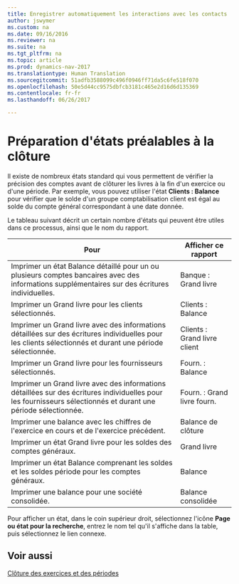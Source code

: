 ```yaml
---
title: Enregistrer automatiquement les interactions avec les contacts
author: jswymer
ms.custom: na
ms.date: 09/16/2016
ms.reviewer: na
ms.suite: na
ms.tgt_pltfrm: na
ms.topic: article
ms.prod: dynamics-nav-2017
ms.translationtype: Human Translation
ms.sourcegitcommit: 51adfb3588099c496f0946ff71da5c6fe518f070
ms.openlocfilehash: 50e5d44cc9575dbfcb3181c465e2d16d6d135369
ms.contentlocale: fr-fr
ms.lasthandoff: 06/26/2017

---
```

# <a name="prepare-pre-closing-reports"></a>Préparation d'états préalables à la clôture
Il existe de nombreux états standard qui vous permettent de vérifier la précision des comptes avant de clôturer les livres à la fin d'un exercice ou d'une période. Par exemple, vous pouvez utiliser l'état **Clients : Balance** pour vérifier que le solde d'un groupe comptabilisation client est égal au solde du compte général correspondant à une date donnée.

Le tableau suivant décrit un certain nombre d'états qui peuvent être utiles dans ce processus, ainsi que le nom du rapport.

|Pour     |Afficher ce rapport       |
|-------|----------------------|
|Imprimer un état Balance détaillé pour un ou plusieurs comptes bancaires avec des informations supplémentaires sur des écritures individuelles.|Banque : Grand livre|
|Imprimer un Grand livre pour les clients sélectionnés.|Clients : Balance|
|Imprimer un Grand livre avec des informations détaillées sur des écritures individuelles pour les clients sélectionnés et durant une période sélectionnée.|Clients : Grand livre client|
|Imprimer un Grand livre pour les fournisseurs sélectionnés.|Fourn. : Balance|
|Imprimer un Grand livre avec des informations détaillées sur des écritures individuelles pour les fournisseurs sélectionnés et durant une période sélectionnée.|Fourn. : Grand livre fourn.|
|Imprimer une balance avec les chiffres de l'exercice en cours et de l'exercice précédent.|Balance de clôture|
|Imprimer un état Grand livre pour les soldes des comptes généraux.|Grand livre|
|Imprimer un état Balance comprenant les soldes et les soldes période pour les comptes généraux.|Balance|
|Imprimer une balance pour une société consolidée.|Balance consolidée|
Pour afficher un état, dans le coin supérieur droit, sélectionnez l'icône **Page ou état pour la recherche**, entrez le nom tel qu'il s'affiche dans la table, puis sélectionnez le lien connexe.

## <a name="see-also"></a>Voir aussi
[Clôture des exercices et des périodes](year-close-years-periods.md)

